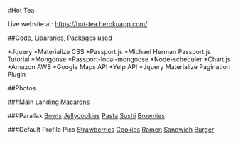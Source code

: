 #Hot Tea

Live website at: https://hot-tea.herokuapp.com/

##Code, Libararies, Packages used

*Jquery
*Materialize CSS
*Passport.js
*Michael Herman Passport.js Tutorial
*Mongoose
*Passport-local-mongoose
*Node-scheduler
*Chart.js
*Amazon AWS
*Google Maps API
*Yelp API
*Jquery Materialize Pagination Plugin


##Photos

###Main Landing
[Macarons](https://mimiclaire.com/2015/12/20/japanese-matcha-macarons-with-azuki-bean-filling/)

###Parallax
[Bowls](http://www.reclaimingprovincial.com/2015/01/15/miso-veggie-breakfast-bowl-asheville-workshop/)
[Jellycookies](http://www.reclaimingprovincial.com/2015/04/13/chai-almond-thumbprints-a-sweden-workshop/)
[Pasta](https://dennistheprescott.com/2017/01/10/caprese-penne-mac-cheese/)
[Sushi](https://mimiclaire.com/2016/02/14/how-to-make-sushi-rolls-tuna-futomaki-and-salmon-uramaki/)
[Brownies](http://elciervo.co/mini-brownies-with-chocolate-frosting/)

###Default Profile Pics
[Strawberries](http://www.callmecupcake.se/2016/07/fluffy-sponge-cake-with-balsamic.html)
[Cookies](http://www.callmecupcake.se/)
[Ramen](http://sweetsandbitters.com/blog/2015/2/24/kamo-negi-duck-and-scallion-ramen)
[Sandwich](http://simply-delicious-food.com/chicken-caesar-sandwich/)
[Burger](http://drizzleanddip.com/2014/08/04/a-vegetarian-burger-with-mushrooms-roasted-in-pesto)
